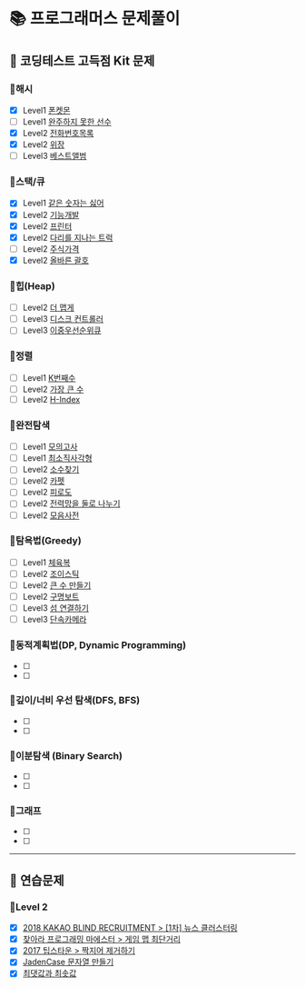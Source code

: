 # 📚 프로그래머스 문제풀이
## 📖 코딩테스트 고득점 Kit 문제
### 📝해시
- [x] Level1 [폰켓몬](./hash/폰켓몬/problem.md)
- [ ] Level1 [완주하지 못한 선수]()
- [x] Level2 [전화번호목록](./hash/전화번호%20목록/problem.md)
- [x] Level2 [위장](./hash/위장/problem.md)
- [ ] Level3 [베스트앨범]()

### 📝스택/큐
- [x] Level1 [같은 숫자는 싫어](./stack_queue/같은숫자는싫어/problem.md)
- [x] Level2 [기능개발](./stack_queue/기능개발/problem.md)
- [x] Level2 [프린터](./stack_queue/프린터/problem.md)
- [x] Level2 [다리를 지나는 트럭](./stack_queue/다리를지나는트럭/problem.md)
- [ ] Level2 [주식가격]()
- [x] Level2 [올바른 괄호](./stack_queue/올바른괄호/problem.md)

### 📝힙(Heap)
- [ ] Level2 [더 맵게](https://school.programmers.co.kr/learn/courses/30/lessons/42626)
- [ ] Level3 [디스크 컨트롤러](https://school.programmers.co.kr/learn/courses/30/lessons/42627)
- [ ] Level3 [이중우선순위큐](https://school.programmers.co.kr/learn/courses/30/lessons/42628)

### 📝정렬
- [ ] Level1 [K번째수](https://school.programmers.co.kr/learn/courses/30/lessons/42748)
- [ ] Level2 [가장 큰 수](https://school.programmers.co.kr/learn/courses/30/lessons/42746)
- [ ] Level2 [H-Index](https://school.programmers.co.kr/learn/courses/30/lessons/42747)

### 📝완전탐색
- [ ] Level1 [모의고사](https://school.programmers.co.kr/learn/courses/30/lessons/42840)
- [ ] Level1 [최소직사각형](https://school.programmers.co.kr/learn/courses/30/lessons/86491)
- [ ] Level2 [소수찾기](https://school.programmers.co.kr/learn/courses/30/lessons/42839)
- [ ] Level2 [카펫](https://school.programmers.co.kr/learn/courses/30/lessons/42842)
- [ ] Level2 [피로도](https://school.programmers.co.kr/learn/courses/30/lessons/87946)
- [ ] Level2 [전력망을 둘로 나누기](https://school.programmers.co.kr/learn/courses/30/lessons/86971)
- [ ] Level2 [모음사전](https://school.programmers.co.kr/learn/courses/30/lessons/84512)

### 📝탐욕법(Greedy)
- [ ] Level1 [체육복](https://school.programmers.co.kr/learn/courses/30/lessons/42862)
- [ ] Level2 [조이스틱](https://school.programmers.co.kr/learn/courses/30/lessons/42860)
- [ ] Level2 [큰 수 만들기](https://school.programmers.co.kr/learn/courses/30/lessons/42883)
- [ ] Level2 [구명보트](https://school.programmers.co.kr/learn/courses/30/lessons/42885)
- [ ] Level3 [섬 연결하기](https://school.programmers.co.kr/learn/courses/30/lessons/42861)
- [ ] Level3 [단속카메라](https://school.programmers.co.kr/learn/courses/30/lessons/42884)

### 📝동적계획법(DP, Dynamic Programming)
- [ ]
- [ ]

### 📝깊이/너비 우선 탐색(DFS, BFS)
- [ ]
- [ ]

### 📝이분탐색 (Binary Search)
- [ ]
- [ ]

### 📝그래프
- [ ]
- [ ]

---
## 📖 연습문제
### 📝Level 2
- [x] [2018 KAKAO BLIND RECRUITMENT > \[1차\] 뉴스 클러스터링](./level2/뉴스%20클러스터링/problem.md)
- [x] [찾아라 프로그래밍 마에스터 > 게임 맵 최단거리](./level2/게임%20맵%20최단거리/problem.md)
- [x] [2017 팁스타운 > 짝지어 제거하기](./level2/짝지어%20제거하기/problem.md)
- [x] [JadenCase 문자열 만들기](./level2/JadenCase%20문자열%20만들기/problem.md)
- [x] [최댓값과 최솟값](./level2/최댓값과%20최솟값/problem.md)
